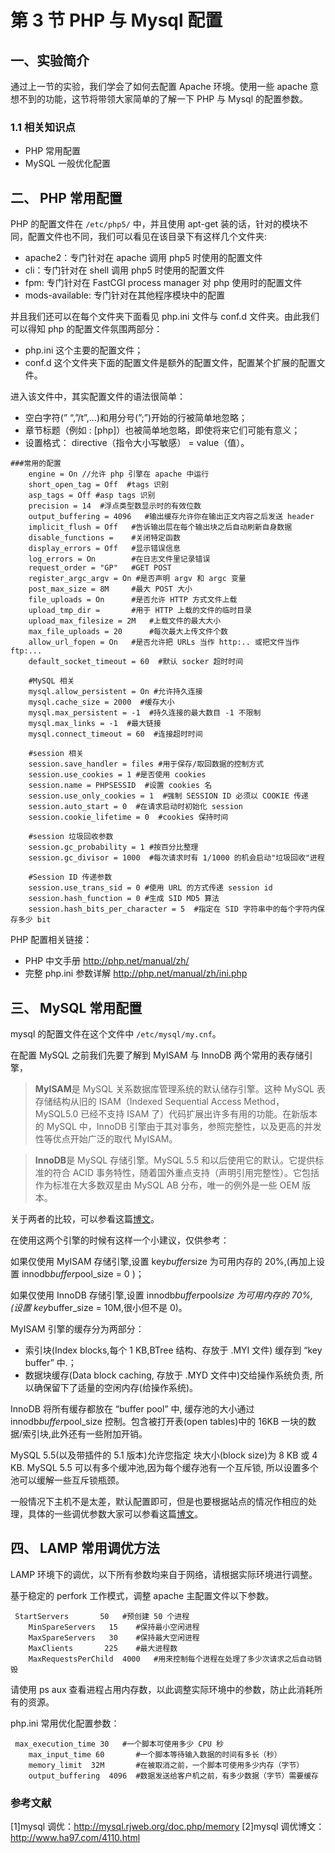 # 第 3 节 PHP 与 Mysql 配置

## 一、实验简介

通过上一节的实验，我们学会了如何去配置 Apache 环境。使用一些 apache 意想不到的功能，这节将带领大家简单的了解一下 PHP 与 Mysql 的配置参数。

### 1.1 相关知识点

*   PHP 常用配置
*   MySQL 一般优化配置

## 二、 PHP 常用配置

PHP 的配置文件在 `/etc/php5/` 中，并且使用 apt-get 装的话，针对的模块不同，配置文件也不同，我们可以看见在该目录下有这样几个文件夹:

*   apache2：专门针对在 apache 调用 php5 时使用的配置文件
*   cli：专门针对在 shell 调用 php5 时使用的配置文件
*   fpm: 专门针对在 FastCGI process manager 对 php 使用时的配置文件
*   mods-available: 专门针对在其他程序模块中的配置

并且我们还可以在每个文件夹下面看见 php.ini 文件与 conf.d 文件夹。由此我们可以得知 php 的配置文件氛围两部分：

*   php.ini 这个主要的配置文件；
*   conf.d 这个文件夹下面的配置文件是额外的配置文件，配置某个扩展的配置文件。

进入该文件中，其实配置文件的语法很简单：

*   空白字符(” “,”/t”,…)和用分号(”;”)开始的行被简单地忽略；
*   章节标题（例如 : [php]）也被简单地忽略，即使将来它们可能有意义；
*   设置格式： directive（指令大小写敏感） = value（值）。

```
###常用的配置
    engine = On //允许 php 引擎在 apache 中运行
    short_open_tag = Off  #tags 识别
    asp_tags = Off #asp tags 识别
    precision = 14  #浮点类型数显示时的有效位数
    output_buffering = 4096   #输出缓存允许你在输出正文内容之后发送 header
    implicit_flush = Off   #告诉输出层在每个输出块之后自动刷新自身数据
    disable_functions =    #关闭特定函数
    display_errors = Off   #显示错误信息
    log_errors = On        #在日志文件里记录错误
    request_order = "GP"   #GET POST
    register_argc_argv = On #是否声明 argv 和 argc 变量
    post_max_size = 8M     #最大 POST 大小
    file_uploads = On      #是否允许 HTTP 方式文件上载 
    upload_tmp_dir =       #用于 HTTP 上载的文件的临时目录
    upload_max_filesize = 2M   #上载文件的最大大小
    max_file_uploads = 20      #每次最大上传文件个数
    allow_url_fopen = On   #是否允许把 URLs 当作 http:.. 或把文件当作 ftp:...
    default_socket_timeout = 60  #默认 socker 超时时间

    #MySQL 相关
    mysql.allow_persistent = On #允许持久连接
    mysql.cache_size = 2000  #缓存大小
    mysql.max_persistent = -1  #持久连接的最大数目 -1 不限制
    mysql.max_links = -1  #最大链接 
    mysql.connect_timeout = 60  #连接超时时间

    #session 相关
    session.save_handler = files #用于保存/取回数据的控制方式
    session.use_cookies = 1 #是否使用 cookies
    session.name = PHPSESSID  #设置 cookies 名
    session.use_only_cookies = 1  #强制 SESSION ID 必须以 COOKIE 传递
    session.auto_start = 0  #在请求启动时初始化 session 
    session.cookie_lifetime = 0  #cookies 保持时间

    #session 垃圾回收参数
    session.gc_probability = 1 #按百分比整理
    session.gc_divisor = 1000  #每次请求时有 1/1000 的机会启动"垃圾回收"进程

    #Session ID 传递参数
    session.use_trans_sid = 0 #使用 URL 的方式传递 session id
    session.hash_function = 0 #生成 SID MD5 算法
    session.hash_bits_per_character = 5  #指定在 SID 字符串中的每个字符内保存多少 bit 
```

PHP 配置相关链接：

*   PHP 中文手册 http://php.net/manual/zh/
*   完整 php.ini 参数详解 http://php.net/manual/zh/ini.php

## 三、 MySQL 常用配置

mysql 的配置文件在这个文件中 `/etc/mysql/my.cnf`。

在配置 MySQL 之前我们先要了解到 MyISAM 与 InnoDB 两个常用的表存储引擎，

> **MyISAM**是 MySQL 关系数据库管理系统的默认储存引擎。这种 MySQL 表存储结构从旧的 ISAM（Indexed Sequential Access Method，MySQL5.0 已经不支持 ISAM 了）代码扩展出许多有用的功能。在新版本的 MySQL 中，InnoDB 引擎由于其对事务，参照完整性，以及更高的并发性等优点开始广泛的取代 MyISAM。

> **InnoDB**是 MySQL 存储引擎。MySQL 5.5 和以后使用它的默认。它提供标准的符合 ACID 事务特性，随着国外重点支持（声明引用完整性）。它包括作为标准在大多数双星由 MySQL AB 分布，唯一的例外是一些 OEM 版本。

关于两者的比较，可以参看这篇[博文](http://www.ha97.com/4197.html)。

在使用这两个引擎的时候有这样一个小建议，仅供参考：

如果仅使用 MyISAM 存储引擎,设置 key*buffer*size 为可用内存的 20%,(再加上设置 innodb*buffer*pool_size = 0 )；

如果仅使用 InnoDB 存储引擎,设置 innodb*buffer*pool*size 为可用内存的 70%, (设置 key*buffer_size = 10M,很小但不是 0)。

MyISAM 引擎的缓存分为两部分：

*   索引块(Index blocks,每个 1 KB,BTree 结构、存放于 .MYI 文件) 缓存到 “key buffer” 中.；
*   数据块缓存(Data block caching, 存放于 .MYD 文件中)交给操作系统负责, 所以确保留下了适量的空闲内存(给操作系统)。

InnoDB 将所有缓存都放在 “buffer pool” 中, 缓存池的大小通过 innodb*buffer*pool_size 控制。包含被打开表(open tables)中的 16KB 一块的数据/索引块,此外还有一些附加开销。

MySQL 5.5(以及带插件的 5.1 版本)允许您指定 块大小(block size)为 8 KB 或 4 KB. MySQL 5.5 可以有多个缓冲池,因为每个缓存池有一个互斥锁, 所以设置多个池可以缓解一些互斥锁瓶颈。

一般情况下主机不是太差，默认配置即可，但是也要根据站点的情况作相应的处理，具体的一些调优参数大家可以参看这篇[博文](http://www.ha97.com/4110.html)。

## 四、 LAMP 常用调优方法

LAMP 环境下的调优，以下所有参数均来自于网络，请根据实际环境进行调整。

基于稳定的 perfork 工作模式，调整 apache 主配置文件以下参数。

```
 StartServers       50   #预创建 50 个进程
    MinSpareServers   15    #保持最小空闲进程
    MaxSpareServers   30    #保持最大空闲进程
    MaxClients       225    #最大进程数
    MaxRequestsPerChild  4000   #用来控制每个进程在处理了多少次请求之后自动销毁 
```

请使用 ps aux 查看进程占用内存数，以此调整实际环境中的参数，防止此消耗所有的资源。

php.ini 常用优化配置参数：

```
 max_execution_time 30   #一个脚本可使用多少 CPU 秒
    max_input_time 60       #一个脚本等待输入数据的时间有多长（秒）
    memory_limit  32M       #在被取消之前，一个脚本可使用多少内存（字节）
    output_buffering  4096  #数据发送给客户机之前，有多少数据（字节）需要缓存 
```

### 参考文献

[1]mysql 调优：<http://mysql.rjweb.org/doc.php/memory> [2]mysql 调优博文：<http://www.ha97.com/4110.html>